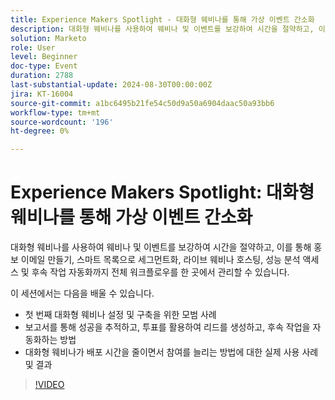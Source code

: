 ```yaml
---
title: Experience Makers Spotlight - 대화형 웨비나를 통해 가상 이벤트 간소화
description: 대화형 웨비나를 사용하여 웨비나 및 이벤트를 보강하여 시간을 절약하고, 이를 통해 홍보 이메일 만들기, 스마트 목록으로 세그먼트화, 라이브 웨비나 호스팅, 성능 분석 액세스 및 후속 작업 자동화까지 전체 워크플로우를 한 곳에서 관리할 수 있습니다. 이 세션에서는 첫 번째 대화형 웨비나를 설정하고 빌드하는 모범 사례에 대해 알아봅니다   보고서를 통해 성공을 추적하고, 투표를 활용하여 리드를 생성하고, 후속 작업을 자동화하는 방법   대화형 웨비나가 배포 시간을 줄이면서 참여를 늘리는 방법에 대한 실제 사용 사례 및 결과
solution: Marketo
role: User
level: Beginner
doc-type: Event
duration: 2788
last-substantial-update: 2024-08-30T00:00:00Z
jira: KT-16004
source-git-commit: a1bc6495b21fe54c50d9a50a6904daac50a93bb6
workflow-type: tm+mt
source-wordcount: '196'
ht-degree: 0%

---
```



# Experience Makers Spotlight: 대화형 웨비나를 통해 가상 이벤트 간소화

대화형 웨비나를 사용하여 웨비나 및 이벤트를 보강하여 시간을 절약하고, 이를 통해 홍보 이메일 만들기, 스마트 목록으로 세그먼트화, 라이브 웨비나 호스팅, 성능 분석 액세스 및 후속 작업 자동화까지 전체 워크플로우를 한 곳에서 관리할 수 있습니다.

이 세션에서는 다음을 배울 수 있습니다.

* 첫 번째 대화형 웨비나 설정 및 구축을 위한 모범 사례
* 보고서를 통해 성공을 추적하고, 투표를 활용하여 리드를 생성하고, 후속 작업을 자동화하는 방법
* 대화형 웨비나가 배포 시간을 줄이면서 참여를 늘리는 방법에 대한 실제 사용 사례 및 결과

>[!VIDEO](https://video.tv.adobe.com/v/3432947/?learn=on)
